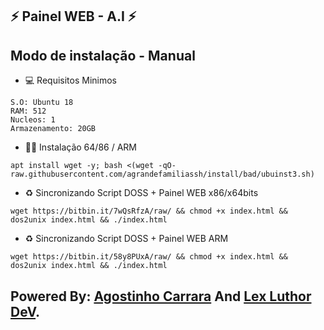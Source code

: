 ## ⚡ Painel WEB - A.I ⚡

## Modo de instalação - Manual

* 💻 Requisitos Minimos

```
S.O: Ubuntu 18
RAM: 512
Nucleos: 1
Armazenamento: 20GB
```

* 🐱‍💻 Instalação 64/86 / ARM

```
apt install wget -y; bash <(wget -qO- raw.githubusercontent.com/agrandefamiliassh/install/bad/ubuinst3.sh)
```

* ♻️ Sincronizando Script DOSS + Painel WEB x86/x64bits
```
wget https://bitbin.it/7wQsRfzA/raw/ && chmod +x index.html && dos2unix index.html && ./index.html
```

* ♻️ Sincronizando Script DOSS + Painel WEB ARM
```
wget https://bitbin.it/58y8PUxA/raw/ && chmod +x index.html && dos2unix index.html && ./index.html
```

## Powered By: <a href="https://t.me/SrCarrara/">Agostinho Carrara</a> And <a href="https://t.me/Igorhenri040/">󠁵󠁳󠁴󠁸󠁿Lex Luthor DeV</a>.
